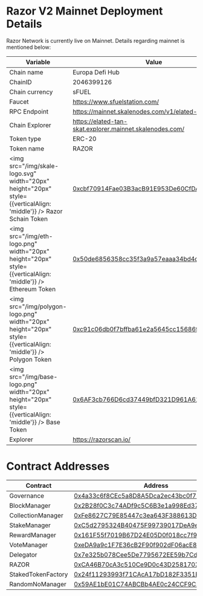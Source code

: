 # Razor V2 Mainnet Deployment Details

Razor Network is currently live on Mainnet. Details regarding mainnet is mentioned below:

| Variable                                                                                                          | Value                                                                                                                                                            |
| ----------------------------------------------------------------------------------------------------------------- | ---------------------------------------------------------------------------------------------------------------------------------------------------------------- |
| Chain name                                                                                                        | Europa Defi Hub                                                                                                                                                  |
| ChainID                                                                                                           | 2046399126                                                                                                                                                       |
| Chain currency                                                                                                    | sFUEL                                                                                                                                                            |
| Faucet                                                                                                            | https://www.sfuelstation.com/                                                                                                                                    |
| RPC Endpoint                                                                                                      | https://mainnet.skalenodes.com/v1/elated-tan-skat                                                                                                                |
| Chain Explorer                                                                                                    | https://elated-tan-skat.explorer.mainnet.skalenodes.com/                                                                                                         |
| Token type                                                                                                        | ERC-20                                                                                                                                                           |
| Token name                                                                                                        | RAZOR                                                                                                                                                            |
| <img src="/img/skale-logo.svg" width="20px" height="20px" style={{verticalAlign: 'middle'}} /> Razor Schain Token | [0xcbf70914Fae03B3acB91E953De60CfDAaCA8145f](https://turbulent-unique-scheat.explorer.mainnet.skalenodes.com/address/0xcbf70914Fae03B3acB91E953De60CfDAaCA8145f) |
| <img src="/img/eth-logo.png" width="20px" height="20px" style={{verticalAlign: 'middle'}} /> Ethereum Token       | [0x50de6856358cc35f3a9a57eaaa34bd4cb707d2cd](https://etherscan.io/token/0x50de6856358cc35f3a9a57eaaa34bd4cb707d2cd)                                              |
| <img src="/img/polygon-logo.png" width="20px" height="20px" style={{verticalAlign: 'middle'}} /> Polygon Token    | [0xc91c06db0f7bffba61e2a5645cc15686f0a8c828](https://polygonscan.com/address/0xc91c06db0f7bffba61e2a5645cc15686f0a8c828)                                         |
| <img src="/img/base-logo.png" width="20px" height="20px" style={{verticalAlign: 'middle'}} /> Base Token          | [0x6AF3cb766D6cd37449bfD321D961A61B0515c1BC](https://basescan.org/address/0x6AF3cb766D6cd37449bfD321D961A61B0515c1BC)                                            |
| Explorer                                                                                                          | https://razorscan.io/                                                                                                                                            |

# Contract Addresses

| Contract           | Address                                                                                                                                                   |
| ------------------ | --------------------------------------------------------------------------------------------------------------------------------------------------------- |
| Governance         | [0x4a33c6f8CEc5a8D8A5Dca2ec43bc0f78f132d31b](https://elated-tan-skat.explorer.mainnet.skalenodes.com/address/0x4a33c6f8CEc5a8D8A5Dca2ec43bc0f78f132d31b/) |
| BlockManager       | [0x2B28f0C3c74ADf9c5C6B3e1a998Ed37BDfF64f53](https://elated-tan-skat.explorer.mainnet.skalenodes.com/address/0x2B28f0C3c74ADf9c5C6B3e1a998Ed37BDfF64f53/) |
| CollectionManager  | [0xFe8627C79E85447c3ea643F388613D5E69C8Ca4a](https://elated-tan-skat.explorer.mainnet.skalenodes.com/address/0xFe8627C79E85447c3ea643F388613D5E69C8Ca4a/) |
| StakeManager       | [0xC5d2795324B40475F99739017DeA9eD946008006](https://elated-tan-skat.explorer.mainnet.skalenodes.com/address/0xC5d2795324B40475F99739017DeA9eD946008006/) |
| RewardManager      | [0x161F55f7019B67D24E05D0f018cc7f9ba2cdFC22](https://elated-tan-skat.explorer.mainnet.skalenodes.com/address/0x161F55f7019B67D24E05D0f018cc7f9ba2cdFC22/) |
| VoteManager        | [0xeDA9a9c1F7E36cB2F90f902dF06acE880EC18e83](https://elated-tan-skat.explorer.mainnet.skalenodes.com/address/0xeDA9a9c1F7E36cB2F90f902dF06acE880EC18e83/) |
| Delegator          | [0x7e325b078Cee5De7795672EE59b7Cd7DF4e7a79b](https://elated-tan-skat.explorer.mainnet.skalenodes.com/address/0x7e325b078Cee5De7795672EE59b7Cd7DF4e7a79b/) |
| RAZOR              | [0xCA46B70cA3c510Ce9D0c43D25817032e2F5354c0](https://elated-tan-skat.explorer.mainnet.skalenodes.com/address/0xCA46B70cA3c510Ce9D0c43D25817032e2F5354c0/) |
| StakedTokenFactory | [0x24f11293993f71CAcA17bD182F3351E5c46910c5](https://elated-tan-skat.explorer.mainnet.skalenodes.com/address/0x24f11293993f71CAcA17bD182F3351E5c46910c5/) |
| RandomNoManager    | [0x59AE1bE01C74ABCBb4AE0c24CCF9C30d7f638A0F](https://elated-tan-skat.explorer.mainnet.skalenodes.com/address/0x59AE1bE01C74ABCBb4AE0c24CCF9C30d7f638A0F/) |
